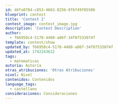 ```yaml
---
id: d4fa0784-c853-4663-825b-8f6f49f85506
blueprint: contest
title: 'Contest 2'
contest_image: contest_image.jpg
description: 'Contest Description'
author:
  - f66950c4-5178-4460-a86f-34f07533074f
template: contest/show
updated_by: f66950c4-5178-4460-a86f-34f07533074f
updated_at: 1742243622
tags:
  - matematicas
autoria: Autoría
otras_atribuciones: 'Otras Atribuciones'
nivel: Nivel
contenidos: Contenidos
language_tags:
  - castellano
consideraciones: Consideraciones
---
```

